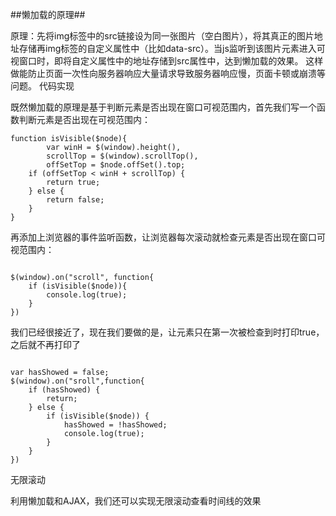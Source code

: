 ##懒加载的原理##

原理：先将img标签中的src链接设为同一张图片（空白图片），将其真正的图片地址存储再img标签的自定义属性中（比如data-src）。当js监听到该图片元素进入可视窗口时，即将自定义属性中的地址存储到src属性中，达到懒加载的效果。
这样做能防止页面一次性向服务器响应大量请求导致服务器响应慢，页面卡顿或崩溃等问题。
代码实现

既然懒加载的原理是基于判断元素是否出现在窗口可视范围内，首先我们写一个函数判断元素是否出现在可视范围内：
<pre><code>function isVisible($node){
    	var winH = $(window).height(),
        scrollTop = $(window).scrollTop(),
        offSetTop = $node.offSet().top;
    if (offSetTop < winH + scrollTop) {
        return true;
    } else {
        return false;
    }
}
</code></pre>  
  
  
再添加上浏览器的事件监听函数，让浏览器每次滚动就检查元素是否出现在窗口可视范围内：  
  
<pre><code>
$(window).on("scroll", function{
    if (isVisible($node)){
        console.log(true);
    }
})
</code></pre>  
  

我们已经很接近了，现在我们要做的是，让元素只在第一次被检查到时打印true，之后就不再打印了
  
<pre><code>  
var hasShowed = false;
$(window).on("sroll",function{
    if (hasShowed) {
        return;
    } else {
        if (isVisible($node)) {
            hasShowed = !hasShowed;
            console.log(true);
        }
    }
})
</code></pre>
  


无限滚动

利用懒加载和AJAX，我们还可以实现无限滚动查看时间线的效果
